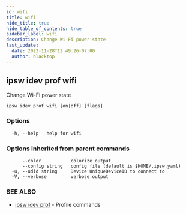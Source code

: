 ```yaml
---
id: wifi
title: wifi
hide_title: true
hide_table_of_contents: true
sidebar_label: wifi
description: Change Wi-Fi power state
last_update:
  date: 2022-11-28T12:49:26-07:00
  author: blacktop
---
```

## ipsw idev prof wifi

Change Wi-Fi power state

```
ipsw idev prof wifi [on|off] [flags]
```

### Options

```
  -h, --help   help for wifi
```

### Options inherited from parent commands

```
      --color           colorize output
      --config string   config file (default is $HOME/.ipsw.yaml)
  -u, --udid string     Device UniqueDeviceID to connect to
  -V, --verbose         verbose output
```

### SEE ALSO

* [ipsw idev prof](/docs/cli/ipsw/idev/prof)	 - Profile commands

